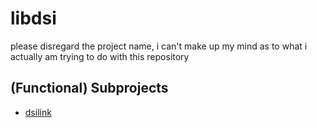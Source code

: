 # libdsi

please disregard the project name, i can't make up my mind as to what i actually am trying to do with this repository

## (Functional) Subprojects

- [dsilink](https://github.com/DaMatrix/libdsi/tree/master/dsilink)
